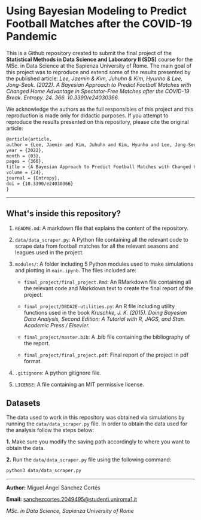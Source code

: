 # Using Bayesian Modeling to Predict Football Matches after the COVID-19 Pandemic

This is a Github repository created to submit the final project of the **Statistical Methods in Data Science and Laboratory II (SDS)** course for the MSc. in Data Science at the Sapienza University of Rome. The main goal of this project was to reproduce and extend some of the results presented by the published article: *Lee, Jaemin & Kim, Juhuhn & Kim, Hyunho & Lee, Jong-Seok. (2022). A Bayesian Approach to Predict Football Matches with Changed Home Advantage in Spectator-Free Matches after the COVID-19 Break. Entropy. 24. 366. 10.3390/e24030366.*

We acknowledge the authors as the full responsibles of this project and this reproduction is made only for didactic purposes. If you attempt to reproduce the results presented on this repository, please cite the original article:

```markdown
@article{article,
author = {Lee, Jaemin and Kim, Juhuhn and Kim, Hyunho and Lee, Jong-Seok},
year = {2022},
month = {03},
pages = {366},
title = {A Bayesian Approach to Predict Football Matches with Changed Home Advantage in Spectator-Free Matches after the COVID-19 Break},
volume = {24},
journal = {Entropy},
doi = {10.3390/e24030366}
}
```


--- 
## What's inside this repository?

1. `README.md`: A markdown file that explains the content of the repository.

2. `data/data_scraper.py`: A Python file containing all the relevant code to scrape data from football matches for all the relevant seasons and leagues used in the project.

3. ``modules/``: A folder including 5 Python modules used to make simulations and plotting in `main.ipynb`. The files included are:

    - `final_project/final_project.Rmd`: An RMarkdown file containing all the relevant code and Markdown text to create the final report of the project.

    - `final_project/DBDA2E-utilities.py`: An R file including utility functions used in the book *Kruschke, J. K. (2015). Doing Bayesian Data Analysis, Second Edition: A Tutorial with R, JAGS, and Stan. Academic Press / Elsevier.*

    - `final_project/master.bib`: A .bib file containing the bibliography of the report.

    - `final_project/final_project.pdf`: Final report of the project in pdf format.

4. ``.gitignore``: A python gitignore file.

5. `LICENSE`: A file containing an MIT permissive license.

## Datasets

The data used to work in this repository was obtained via simulations by running the `data/data_scraper.py` file. In order to obtain the data used for the analysis follow the steps below:

**1.** Make sure you modify the saving path accordingly to where you want to obtain the data.

**2.** Run the `data/data_scraper.py` file using the following command:

```bash
python3 data/data_scraper.py
```

---

**Author:** Miguel Ángel Sánchez Cortés

**Email:** sanchezcortes.2049495@studenti.uniroma1.it

*MSc. in Data Science, Sapienza University of Rome*
